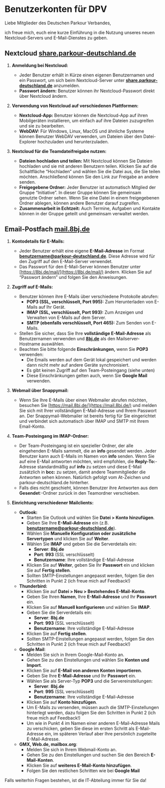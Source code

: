 # Benutzerkonten für DPV

Liebe Mitglieder des Deutschen Parkour Verbandes,

ich freue mich, euch eine kurze Einführung in die Nutzung unseres neuen Nextcloud-Servers und E-Mail-Dienstes zu geben.

## Nextcloud [share.parkour-deutschland.de](https://share.parkour-deutschland.de/)

1. **Anmeldung bei Nextcloud:**

    - Jeder Benutzer erhält in Kürze einen eigenen Benutzernamen und ein Passwort, um sich beim Nextcloud-Server unter **[share.parkour-deutschland.de](https://share.parkour-deutschland.de/)** anzumelden.
    - **Passwort ändern:** Benutzer können ihr Nextcloud-Passwort direkt über Nextcloud ändern.

2. **Verwendung von Nextcloud auf verschiedenen Plattformen:**

    - **Nextcloud-App:** Benutzer können die Nextcloud-App auf ihren Mobilgeräten installieren, um einfach auf ihre Dateien zuzugreifen und sie zu bearbeiten.
    - **WebDAV:** Für Windows, Linux, MacOS und ähnliche Systeme können Benutzer WebDAV verwenden, um Dateien über den Datei-Explorer hochzuladen und herunterzuladen.

3. **Nextcloud für die Teamdateifreigabe nutzen:**

    - **Dateien hochladen und teilen:** Mit Nextcloud können Sie Dateien hochladen und sie mit anderen Benutzern teilen. Klicken Sie auf die Schaltfläche “Hochladen” und wählen Sie die Datei aus, die Sie teilen möchten. Anschließend können Sie den Link zur Freigabe an andere senden.
    - **Freigegebene Ordner:** Jeder Benutzer ist automatisch Mitglied der Gruppe “Initiative”. In dieser Gruppe können Sie gemeinsam genutzte Ordner sehen. Wenn Sie eine Datei in einem freigegebenen Ordner ablegen, können andere Benutzer darauf zugreifen.
    - **Zusammenarbeit in Echtzeit:** Auch Termine, Aufgaben und Kontakte können in der Gruppe geteilt und gemeinsam verwaltet werden.

## Email-Postfach [mail.8bj.de](https://mail.8bj.de/)

1. **Kontodetails für E-Mails:**

    - Jeder Benutzer erhält eine eigene **E-Mail-Adresse** im Format **benutzername@parkour-deutschland.de**. Diese Adresse wird für den Zugriff auf den E-Mail-Server verwendet.
    - Das Passwort für den E-Mail-Server können Benutzer unter [https://8bj.de/mail/](https://8bj.de/mail/) ändern. Klicken Sie auf “Passwort ändern” und folgen Sie den Anweisungen.

2. **Zugriff auf E-Mails:**

    - Benutzer können ihre E-Mails über verschiedene Protokolle abrufen:
      - **POP3 (SSL, verschlüsselt, Port 995):** Zum Herunterladen von E-Mails auf Ihr Gerät.
      - **IMAP (SSL, verschlüsselt, Port 993):** Zum Anzeigen und Verwalten von E-Mails auf dem Server.
      - **SMTP (ebenfalls verschlüsselt, Port 465):** Zum Senden von E-Mails.
    - Stellen Sie sicher, dass Sie Ihre **vollständige E-Mail-Adresse** als Benutzernamen verwenden und **[8bj.de](https://8bj.de/)** als den Mailserver-Hostname auswählen.
    - Beachten Sie bitte folgende **Einschränkungen,** wenn Sie **POP3** verwenden:
      - Die Emails werden auf dem Gerät lokal gespeichert und werden dann nicht mehr auf andere Geräte synchronisiert.
      - Es gibt keinen Zugriff auf den Team-Posteingang (siehe unten)
      - Diese Einschränkungen gelten auch, wenn Sie **Google Mail** verwenden.

3. **Webmail über Snappymail:**

    - Wenn Sie Ihre E-Mails über einen Webmailer abrufen möchten, besuchen Sie [https://mail.8bj.de/](https://mail.8bj.de/) und melden Sie sich mit Ihrer vollständigen E-Mail-Adresse und Ihrem Passwort an. Der Snappymail-Webmailer ist bereits fertig für Sie eingerichtet und verbindet sich automatisch über IMAP und SMTP mit Ihrem Email-Konto.

4. **Team-Posteingang im IMAP-Ordner:**

    - Der Team-Posteingang ist ein spezieller Ordner, der alle eingehenden E-Mails sammelt, die an **info** gesendet werden. Jeder Benutzer kann auch E-Mails im Namen von **info** senden. Wenn Sie auf eine E-Mail antworten möchten, wird empfohlen, die **Reply-To:**-Adresse standardmäßig auf **info** zu setzen und diese E-Mail zusätzlich in **bcc:** zu setzen, damit andere Teammitglieder die Antworten sehen können. Natürlich gefolgt vom At-Zeichen und parkour-deutschland.de hinterher.
    - Falls dies nicht geschieht, können Benutzer ihre Antworten aus dem **Gesendet**:-Ordner zurück in den Teamordner verschieben.

5. **Einrichtung verschiedener Mailclients:**

    - **Outlook:**
      - Starten Sie Outlook und wählen Sie **Datei > Konto hinzufügen**.
      - Geben Sie Ihre **E-Mail-Adresse** ein (z.B. **benutzername@parkour-deutschland.de**).
      - Wählen Sie **Manuelle Konfiguration oder zusätzliche Servertypen** und klicken Sie auf **Weiter**.
      - Wählen Sie **IMAP** und geben Sie die Serverdetails ein:
        - **Server**: **8bj.de**
        - **Port**: **993** (SSL verschlüsselt)
        - **Benutzername**: Ihre vollständige E-Mail-Adresse
      - Klicken Sie auf **Weiter**, geben Sie Ihr **Passwort** ein und klicken Sie auf **Fertig stellen**.
      - Sollten SMTP-Einstellungen angepasst werden, folgen Sie den Schritten in Punkt 2 (ich freue mich auf Feedback!)
    - **Thunderbird:**
      - Klicken Sie auf **Datei > Neu > Bestehendes E-Mail-Konto**.
      - Geben Sie Ihren **Namen**, Ihre **E-Mail-Adresse** und Ihr **Passwort** ein.
      - Klicken Sie auf **Manuell konfigurieren** und wählen Sie **IMAP**.
      - Geben Sie die Serverdetails ein:
        - **Server**: **8bj.de**
        - **Port**: **993** (SSL verschlüsselt)
        - **Benutzername**: Ihre vollständige E-Mail-Adresse
      - Klicken Sie auf **Fertig stellen**.
      - Sollten SMTP-Einstellungen angepasst werden, folgen Sie den Schritten in Punkt 2 (ich freue mich auf Feedback!)
    - **Google Mail**:
      - Melden Sie sich in Ihrem Google-Mail-Konto an.
      - Gehen Sie zu den Einstellungen und wählen Sie **Konten und Import**.
      - Klicken Sie auf **E-Mail von anderen Konten importieren**.
      - Geben Sie Ihre **E-Mail-Adresse** und Ihr **Passwort** ein.
      - Wählen Sie als Server-Typ **POP3** und die Servereinstellungen:
        - **Server**: **8bj.de**
        - **Port**: **995** (SSL verschlüsselt)
        - **Benutzername**: Ihre vollständige E-Mail-Adresse
      - Klicken Sie auf **Konto hinzufügen**.
      - Um E-Mails zu versenden, müssen auch die SMTP-Einstellungen hinterlegt werden, dazu folgen Sie den Schritten in Punkt 2 (ich freue mich auf Feedback!)
      - Um wie in Punkt 4 im Namen einer anderen E-Mail-Adresse Mails zu verschicken, geben Sie diese im ersten Schritt als E-Mail-Adresse ein, im späteren Verlauf aber Ihre persönlich zugeteilte E-Mail-Adresse.
    - **GMX, Web.de, mailbox.org**:
      - Melden Sie sich in Ihrem Webmail-Konto an.
      - Gehen Sie zu den Einstellungen und suchen Sie den Bereich **E-Mail-Konten**.
      - Klicken Sie auf **weiteres E-Mail-Konto hinzufügen**.
      - Folgen Sie den restlichen Schritten wie bei **Google Mail**

Falls weiterhin Fragen bestehen, ist die IT-Abteilung immer für Sie da!
